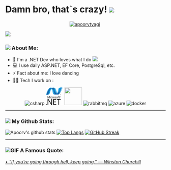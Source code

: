 # Damn bro, that`s crazy! <img src="https://github.com/TheDudeThatCode/TheDudeThatCode/blob/master/Assets/Hi.gif" width="35" />
<p align="center">
<a href="https://www.linkedin.com/in/egor-kravchenko-dev/" target="blank"><img align="center" src="https://cdn.jsdelivr.net/npm/simple-icons@3.0.1/icons/linkedin.svg" alt="apoorvtyagi" height="30" width="30" /></a>&nbsp;
</p>

![](https://camo.githubusercontent.com/992babdffd8c74a1502de375fbdf7e4d54773242/68747470733a2f2f6d656469612e67697068792e636f6d2f6d656469612f53576f536b4e36447854737a71494b4571762f67697068792e676966)

### <img src="https://github.com/TheDudeThatCode/TheDudeThatCode/blob/master/Assets/Developer.gif" width="45" /> About Me:
- 🏦 I'm a .NET Dev who loves what I do 
      <img src="https://media.giphy.com/media/WUlplcMpOCEmTGBtBW/giphy.gif" width="30">
- 💻 I use daily ASP.NET, EF Core, PostgreSql, etc.
- ⚡ Fact about me: I love dancing 
- 🧑‍💻 Tech I work on :

<p align="center">
      <img src="https://brandeps.com/logo-download/C/C-Sharp-logo-vector-01.svg" alt="csharp" width="65" height="65"/> 
      <img src="https://raw.githubusercontent.com/gilbarbara/logos/11f54bac1b6dfad2cbd1c6da9f2245ec8b5ea22b/logos/dotnet.svg" alt="dotnet" width="55" height="55"/>
      <img src="https://raw.githubusercontent.com/get-icon/geticon/fc0f660daee147afb4a56c64e12bde6486b73e39/icons/postgresql-logo.svg" width="55" height="55"/>
      <img src="https://iconape.com/wp-content/files/jg/371367/svg/371367.svg" alt="rabbitmq" width="55" height="55"/>
      <img src="https://cdn.worldvectorlogo.com/logos/azure-2.svg" alt="azure" width="55" height="55"/> 
      <img src="https://vectorwiki.com/images/cEFKB__docker.svg" alt="docker" width="55" height="55"/>
</p>

---
### <img src='https://media1.giphy.com/media/du3J3cXyzhj75IOgvA/giphy.gif?cid=ecf05e47x2g034i9pzwtzzsd3xgg2w9nr94t4tflbbgo3008&rid=giphy.gif' width='25' /> My Github Stats:
![Apoorv's github stats](https://github-readme-stats.vercel.app/api?username=kravchenkoegorii&show_icons=true&title_color=ffc857&icon_color=8ac926&text_color=daf7dc&bg_color=151515&hide=issues&count_private=true&include_all_commits=true)
[![Top Langs](https://github-readme-stats.vercel.app/api/top-langs/?username=kravchenkoegorii&layout=compact&text_color=daf7dc&bg_color=151515&hide=css,html,php)](https://github.com/anuraghazra/github-readme-stats)
[![GitHub Streak](https://github-readme-streak-stats.herokuapp.com/?user=kravchenkoegorii&theme=dark)](https://git.io/streak-stats)

<!--START_SECTION:waka-->

<!--END_SECTION:waka-->
---

### <img alt="GIF" src="https://github.com/TheDudeThatCode/TheDudeThatCode/blob/master/Assets/hmm.gif" width="20" /> A Famous Quote:
<a href="https://github.com/marketplace/actions/quote-readme">
<!--STARTS_HERE_QUOTE_README-->
• <i>“If you’re going through hell, keep going.” — Winston Churchill   </i>
<!--ENDS_HERE_QUOTE_README-->
</a>
